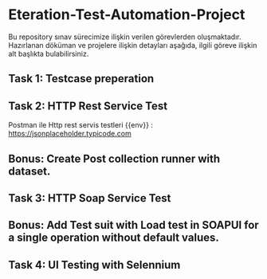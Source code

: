 # Eteration-Test-Automation-Project

Bu repository sınav sürecimize ilişkin verilen görevlerden oluşmaktadır. Hazırlanan döküman ve projelere ilişkin detayları aşağıda, ilgili göreve ilişkin alt başlıkta bulabilirsiniz.

## Task 1: Testcase preperation


## Task 2: HTTP Rest Service Test
Postman ile Http rest servis testleri 
{{env}} : https://jsonplaceholder.typicode.com

## Bonus: Create Post collection runner with dataset.

## Task 3: HTTP Soap Service Test

## Bonus: Add Test suit with Load test in SOAPUI for a single operation without default values.

## Task 4: UI Testing with Selennium
